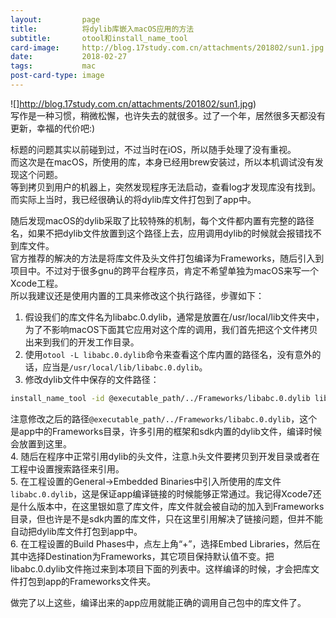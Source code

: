 ```yaml
---
layout:         page
title:          将dylib库嵌入macOS应用的方法
subtitle:       otool和install_name_tool
card-image:     http://blog.17study.com.cn/attachments/201802/sun1.jpg
date:           2018-02-27
tags:           mac
post-card-type: image
---
```

![]http://blog.17study.com.cn/attachments/201802/sun1.jpg)  
写作是一种习惯，稍微松懈，也许失去的就很多。过了一个年，居然很多天都没有更新，幸福的代价吧:)  

标题的问题其实以前碰到过，不过当时在iOS，所以随手处理了没有重视。  
而这次是在macOS，所使用的库，本身已经用brew安装过，所以本机调试没有发现这个问题。  
等到拷贝到用户的机器上，突然发现程序无法启动，查看log才发现库没有找到。而实际上当时，我已经很确认的将dylib库文件打包到了app中。  

随后发现macOS的dylib采取了比较特殊的机制，每个文件都内置有完整的路径名，如果不把dylib文件放置到这个路径上去，应用调用dylib的时候就会报错找不到库文件。  
官方推荐的解决的方法是将库文件及头文件打包编译为Frameworks，随后引入到项目中。不过对于很多gnu的跨平台程序员，肯定不希望单独为macOS来写一个Xcode工程。  
所以我建议还是使用内置的工具来修改这个执行路径，步骤如下：  
1. 假设我们的库文件名为libabc.0.dylib，通常是放置在/usr/local/lib文件夹中，为了不影响macOS下面其它应用对这个库的调用，我们首先把这个文件拷贝出来到我们的开发工作目录。  
2. 使用`otool -L libabc.0.dylib`命令来查看这个库内置的路径名，没有意外的话，应当是`/usr/local/lib/libabc.0.dylib`。  
3. 修改dylib文件中保存的文件路径：  
```bash
install_name_tool -id @executable_path/../Frameworks/libabc.0.dylib libabc.0.dylib 
```
注意修改之后的路径`@executable_path/../Frameworks/libabc.0.dylib`，这个是app中的Frameworks目录，许多引用的框架和sdk内置的dylib文件，编译时候会放置到这里。  
4. 随后在程序中正常引用dylib的头文件，注意.h头文件要拷贝到开发目录或者在工程中设置搜索路径来引用。  
5. 在工程设置的General->Embedded Binaries中引入所使用的库文件`libabc.0.dylib`，这是保证app编译链接的时候能够正常通过。我记得Xcode7还是什么版本中，在这里银如意了库文件，库文件就会被自动的加入到Frameworks目录，但也许是不是sdk内置的库文件，只在这里引用解决了链接问题，但并不能自动把dylib库文件打包到app中。  
6. 在工程设置的Build Phases中，点左上角“+”，选择Embed Libraries，然后在其中选择Destination为Frameworks，其它项目保持默认值不变。把libabc.0.dylib文件拖过来到本项目下面的列表中。这样编译的时候，才会把库文件打包到app的Frameworks文件夹。  

做完了以上这些，编译出来的app应用就能正确的调用自己包中的库文件了。  
